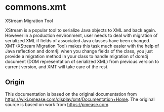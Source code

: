 # commons.xmt
XStream Migration Tool

XStream is a popular tool to serialize Java objects to XML and back again. However in a production environment, 
user needs to deal with migration of serialized XML if fields of associated Java classes have been changed. 
XMT (XStream Migration Tool) makes this task much easier with the help of Java reflection and dom4j: when you 
change fields of the class, you just provide a migration method in your class to handle migration of dom4j 
document (DOM representation of serialized XML) from previous version to current version, and XMT will take 
care of the rest.

## Origin
This documentation is based on the original documentation from <https://wiki.pmease.com/display/xmt/Documentation+Home>. 
The original source is based on work from <https://pmease.com>.
